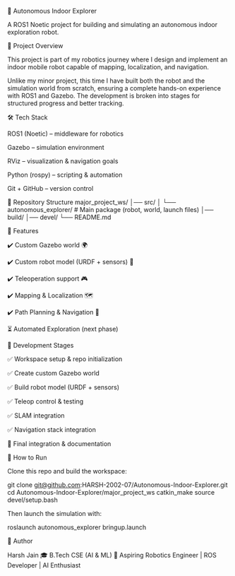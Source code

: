 🚀 Autonomous Indoor Explorer

A ROS1 Noetic project for building and simulating an autonomous indoor exploration robot.

📌 Project Overview

This project is part of my robotics journey where I design and implement an indoor mobile robot capable of mapping, localization, and navigation.

Unlike my minor project, this time I have built both the robot and the simulation world from scratch, ensuring a complete hands-on experience with ROS1 and Gazebo.
The development is broken into stages for structured progress and better tracking.

🛠️ Tech Stack

ROS1 (Noetic) – middleware for robotics

Gazebo – simulation environment

RViz – visualization & navigation goals

Python (rospy) – scripting & automation

Git + GitHub – version control

📂 Repository Structure
major_project_ws/
│── src/
│   └── autonomous_explorer/   # Main package (robot, world, launch files)
│── build/
│── devel/
└── README.md

🔑 Features

✔️ Custom Gazebo world 🌍

✔️ Custom robot model (URDF + sensors) 🤖

✔️ Teleoperation support 🎮

✔️ Mapping & Localization 🗺️

✔️ Path Planning & Navigation 🚦

⏳ Automated Exploration (next phase)

📌 Development Stages

✅ Workspace setup & repo initialization

✅ Create custom Gazebo world

✅ Build robot model (URDF + sensors)

✅ Teleop control & testing

✅ SLAM integration

✅ Navigation stack integration

🔄 Final integration & documentation

🚦 How to Run

Clone this repo and build the workspace:

git clone git@github.com:HARSH-2002-07/Autonomous-Indoor-Explorer.git
cd Autonomous-Indoor-Explorer/major_project_ws
catkin_make
source devel/setup.bash


Then launch the simulation with:

roslaunch autonomous_explorer bringup.launch

👤 Author

Harsh Jain
🎓 B.Tech CSE (AI & ML)
🔹 Aspiring Robotics Engineer | ROS Developer | AI Enthusiast
